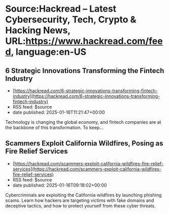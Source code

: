 # Source:Hackread – Latest Cybersecurity, Tech, Crypto & Hacking News, URL:https://www.hackread.com/feed, language:en-US

## 6 Strategic Innovations Transforming the Fintech Industry
 - [https://hackread.com/6-strategic-innovations-transforming-fintech-industry](https://hackread.com/6-strategic-innovations-transforming-fintech-industry)
 - RSS feed: $source
 - date published: 2025-01-16T11:21:47+00:00

Technology is changing the global economy, and fintech companies are at the backbone of this transformation. To keep&#8230;

## Scammers Exploit California Wildfires, Posing as Fire Relief Services
 - [https://hackread.com/scammers-exploit-california-wildfires-fire-relief-services](https://hackread.com/scammers-exploit-california-wildfires-fire-relief-services)
 - RSS feed: $source
 - date published: 2025-01-16T09:18:02+00:00

Cybercriminals are exploiting the California wildfires by launching phishing scams. Learn how hackers are targeting victims with fake domains and deceptive tactics, and how to protect yourself from these cyber threats.

